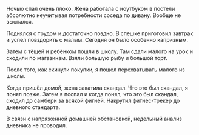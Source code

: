 Ночью спал очень плохо. Жена работала с ноутбуком в постели абсолютно неучитывая потребности соседа по дивану. Вообще не выспался.

Поднялся с трудом и достаточно поздно.
В спешке приготовил завтрак и успел повздорить с малым. Сегодня он было особенно капризным.

Затем с тёщей и ребёнком пошли в школу.
Там сдали малого на урок и сходили по магазинам. Взяли большую рыбу и большой торт.

После того, как скинули покупки, я пошел перехватывать малого из школы.

Когда пришёл домой, жена закатила скандал. Что это был скандал, я понял позже.
Затем я поспал и когда понял, что это был скандал, сходил до самбери за всякой фигнёй. Накрутил фитнес-трекер до дневного стандарта.

В связи с напряженной домашней обстановкой, недельный анализ дневника не проводил.